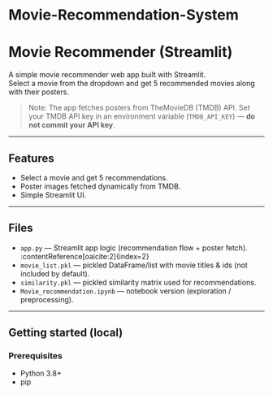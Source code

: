 # Movie-Recommendation-System
# Movie Recommender (Streamlit)

A simple movie recommender web app built with Streamlit.  
Select a movie from the dropdown and get 5 recommended movies along with their posters.

> Note: The app fetches posters from TheMovieDB (TMDB) API. Set your TMDB API key in an environment variable (`TMDB_API_KEY`) — **do not commit your API key**.

---

## Features
- Select a movie and get 5 recommendations.
- Poster images fetched dynamically from TMDB.
- Simple Streamlit UI.

---

## Files
- `app.py` — Streamlit app logic (recommendation flow + poster fetch). :contentReference[oaicite:2]{index=2}
- `movie_list.pkl` — pickled DataFrame/list with movie titles & ids (not included by default).
- `similarity.pkl` — pickled similarity matrix used for recommendations.
- `Movie_recommendation.ipynb` — notebook version (exploration / preprocessing).

---

## Getting started (local)

### Prerequisites
- Python 3.8+
- pip
